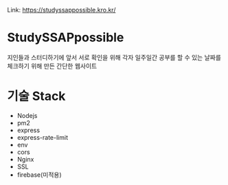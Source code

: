 Link:
https://studyssappossible.kro.kr/

# StudySSAPpossible
지인들과 스터디하기에 앞서 서로 확인을 위해 각자 일주일간 공부를 할 수 있는 날짜를 체크하기 위해 만든 간단한 웹사이트

# 기술 Stack
- Nodejs
- pm2
- express
- express-rate-limit
- env
- cors
- Nginx
- SSL
- firebase(미적용)
